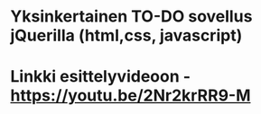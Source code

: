 # Yksinkertainen TO-DO sovellus jQuerilla (html,css, javascript)
# Linkki esittelyvideoon - https://youtu.be/2Nr2krRR9-M
